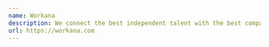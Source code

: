```yaml
---
name: Workana
description: We connect the best independent talent with the best companies.
url: https://workana.com
---
```

